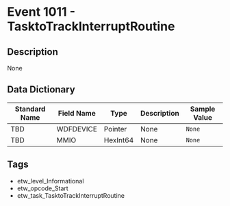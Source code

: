 # Event 1011 - TasktoTrackInterruptRoutine

## Description
None

## Data Dictionary
|Standard Name|Field Name|Type|Description|Sample Value|
|---|---|---|---|---|
|TBD|WDFDEVICE|Pointer|None|`None`|
|TBD|MMIO|HexInt64|None|`None`|

## Tags
* etw_level_Informational
* etw_opcode_Start
* etw_task_TasktoTrackInterruptRoutine